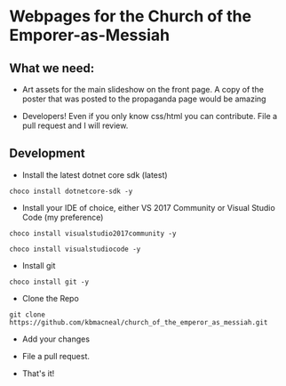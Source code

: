 # Webpages for the Church of the Emporer-as-Messiah

## What we need:

- Art assets for the main slideshow on the front page. A copy of the poster that was posted to the propaganda page would be amazing

- Developers! Even if you only know css/html you can contribute. File a pull request and I will review.

## Development

- Install the latest dotnet core sdk (latest)

`choco install dotnetcore-sdk -y`

- Install your IDE of choice, either VS 2017 Community or Visual Studio Code (my preference)

`choco install visualstudio2017community -y`

`choco install visualstudiocode -y`

- Install git

`choco install git -y`

- Clone the Repo

`git clone https://github.com/kbmacneal/church_of_the_emperor_as_messiah.git`

- Add your changes

- File a pull request.

- That's it!
